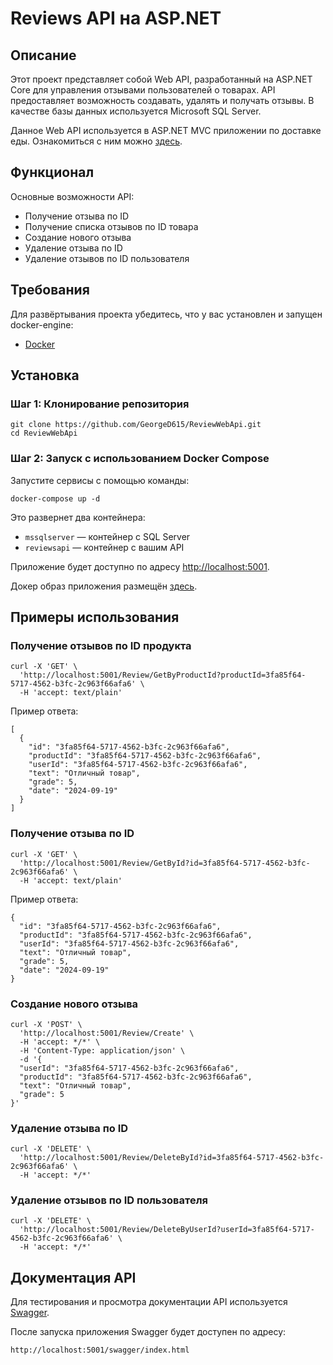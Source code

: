 <h1>Reviews API на ASP.NET</h1>

<h2>Описание</h2>
<p>
    Этот проект представляет собой Web API, разработанный на ASP.NET Core для управления отзывами пользователей о товарах.
    API предоставляет возможность создавать, удалять и получать отзывы. В качестве базы данных
    используется Microsoft SQL Server.
</p>
<p>
    Данное Web API используется в ASP.NET MVC приложении по доставке еды. Ознакомиться с ним можно <a href="https://github.com/GeorgeD615/DeliveryWebApp" target="_blank">здесь</a>. 
</p>

<h2>Функционал</h2>
<p>Основные возможности API:</p>
<ul>
    <li>Получение отзыва по ID</li>
    <li>Получение списка отзывов по ID товара</li>
    <li>Создание нового отзыва</li>
    <li>Удаление отзыва по ID</li>
    <li>Удаление отзывов по ID пользователя</li>
</ul>

<h2>Требования</h2>
<p>Для развёртывания проекта убедитесь, что у вас установлен и запущен docker-engine:</p>
<ul>
    <li><a href="https://www.docker.com/get-started" target="_blank">Docker</a></li>
</ul>

<h2>Установка</h2>

<h3>Шаг 1: Клонирование репозитория</h3>
<pre><code>git clone https://github.com/GeorgeD615/ReviewWebApi.git
cd ReviewWebApi
</code></pre>

<h3>Шаг 2: Запуск с использованием Docker Compose</h3>
<p>Запустите сервисы с помощью команды:</p>
<pre><code>docker-compose up -d
</code></pre>
    <p>Это развернет два контейнера:</p>
    <ul>
        <li><code>mssqlserver</code> — контейнер с SQL Server</li>
        <li><code>reviewsapi</code> — контейнер с вашим API</li>
    </ul>
    <p>Приложение будет доступно по адресу <a href="http://localhost:5001" target="_blank">http://localhost:5001</a>.</p>

<p>Докер образ приложения размещён <a href="https://hub.docker.com/r/georged615/reviews_api" target="_blank">здесь</a>.</p>

<h2>Примеры использования</h2>

<h3>Получение отзывов по ID продукта</h3>
<pre><code>curl -X 'GET' \
  'http://localhost:5001/Review/GetByProductId?productId=3fa85f64-5717-4562-b3fc-2c963f66afa6' \
  -H 'accept: text/plain'
</code></pre>
<p>Пример ответа:</p>
<pre><code>[
  {
    "id": "3fa85f64-5717-4562-b3fc-2c963f66afa6",
    "productId": "3fa85f64-5717-4562-b3fc-2c963f66afa6",
    "userId": "3fa85f64-5717-4562-b3fc-2c963f66afa6",
    "text": "Отличный товар",
    "grade": 5,
    "date": "2024-09-19"
  }
]
</code></pre>

<h3>Получение отзыва по ID</h3>
<pre><code>curl -X 'GET' \
  'http://localhost:5001/Review/GetById?id=3fa85f64-5717-4562-b3fc-2c963f66afa6' \
  -H 'accept: text/plain'
</code></pre>
<p>Пример ответа:</p>
<pre><code>{
  "id": "3fa85f64-5717-4562-b3fc-2c963f66afa6",
  "productId": "3fa85f64-5717-4562-b3fc-2c963f66afa6",
  "userId": "3fa85f64-5717-4562-b3fc-2c963f66afa6",
  "text": "Отличный товар",
  "grade": 5,
  "date": "2024-09-19"
}
</code></pre>

<h3>Создание нового отзыва</h3>
<pre><code>curl -X 'POST' \
  'http://localhost:5001/Review/Create' \
  -H 'accept: */*' \
  -H 'Content-Type: application/json' \
  -d '{
  "userId": "3fa85f64-5717-4562-b3fc-2c963f66afa6",
  "productId": "3fa85f64-5717-4562-b3fc-2c963f66afa6",
  "text": "Отличный товар",
  "grade": 5
}'
</code></pre>

<h3>Удаление отзыва по ID</h3>
<pre><code>curl -X 'DELETE' \
  'http://localhost:5001/Review/DeleteById?id=3fa85f64-5717-4562-b3fc-2c963f66afa6' \
  -H 'accept: */*'
</code></pre>

<h3>Удаление отзывов по ID пользователя</h3>
<pre><code>curl -X 'DELETE' \
  'http://localhost:5001/Review/DeleteByUserId?userId=3fa85f64-5717-4562-b3fc-2c963f66afa6' \
  -H 'accept: */*'
</code></pre>

<h2>Документация API</h2>
<p>Для тестирования и просмотра документации API используется <a href="https://swagger.io/" target="_blank">Swagger</a>.</p>
<p>После запуска приложения Swagger будет доступен по адресу:</p>
<pre><code>http://localhost:5001/swagger/index.html
</code></pre>

